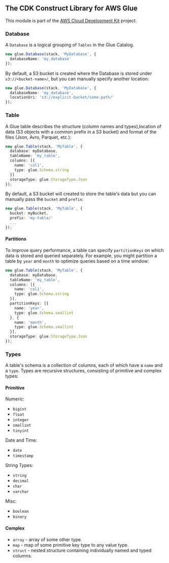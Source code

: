 ## The CDK Construct Library for AWS Glue
This module is part of the [AWS Cloud Development Kit](https://github.com/awslabs/aws-cdk) project.

### Database

A `Database` is a logical grouping of `Tables` in the Glue Catalog.

```ts
new glue.Database(stack, 'MyDatabase', {
  databaseName: 'my_database'
});
```

By default, a S3 bucket is created where the Database is stored under  `s3://<bucket-name>/`, but you can manually specify another location:

```ts
new glue.Database(stack, 'MyDatabase', {
  databaseName: 'my_database',
  locationUri: 's3://explicit-bucket/some-path/'
});
```

### Table

A Glue table describes the structure (column names and types),location of data (S3 objects with a common prefix in a S3 bucket) and format of the files (Json, Avro, Parquet, etc.):

```ts
new glue.Table(stack, 'MyTable', {
  database: myDatabase,
  tableName: 'my_table',
  columns: [{
    name: 'col1',
    type: glue.Schema.string
  }]
  storageType: glue.StorageType.Json
});
```

By default, a S3 bucket will created to store the table's data but you can manually pass the `bucket` and `prefix`:

```ts
new glue.Table(stack, 'MyTable', {
  bucket: myBucket,
  prefix: 'my-table/'
  ...
});
```

#### Partitions

To improve query performance, a table can specify `partitionKeys` on which data is stored and queried separately. For example, you might partition a table by `year` and `month` to optimize queries based on a time window:

```ts
new glue.Table(stack, 'MyTable', {
  database: myDatabase,
  tableName: 'my_table',
  columns: [{
    name: 'col1',
    type: glue.Schema.string
  }],
  partitionKeys: [{
    name: 'year',
    type: glue.Schema.smallint
  }, {
    name: 'month',
    type: glue.Schema.smallint
  }],
  storageType: glue.StorageType.Json
});
```

### Types

A table's schema is a collection of columns, each of which have a `name` and a `type`. Types are recursive structures, consisting of primitive and complex types:

#### Primitive

Numeric:
* `bigint`
* `float`
* `integer`
* `smallint`
* `tinyint`

Date and Time:
* `date`
* `timestamp`

String Types:

* `string`
* `decimal`
* `char`
* `varchar`

Misc:
* `boolean`
* `binary`

#### Complex

* `array` - array of some other type.
* `map` - map of some primitive key type to any value type.
* `struct` - nested structure containing individually named and typed columns.